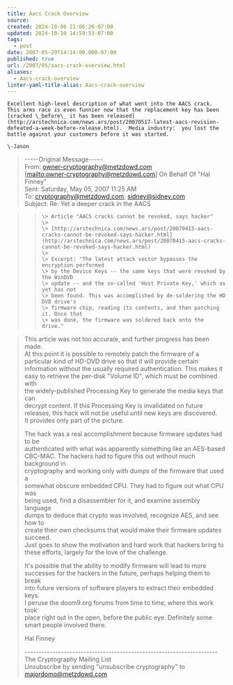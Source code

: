 ```yaml
---
title: Aacs Crack Overview
source: 
created: 2024-10-06 21:06:26-07:00
updated: 2024-10-10 14:59:53-07:00
tags:
  - post
date: 2007-05-29T14:14:00.000-07:00
published: true
url: /2007/05/aacs-crack-overview.html
aliases:
  - Aacs-crack-overview
linter-yaml-title-alias: Aacs-crack-overview
---
```



```
Excellent high-level description of what went into the AACS crack.  This arms race is even funnier now that the replacement key has been [cracked \_before\_ it has been released](http://arstechnica.com/news.ars/post/20070517-latest-aacs-revision-defeated-a-week-before-release.html).  Media industry:  you lost the battle against your customers before it was started.  
  
\-Jason  

```

> \-----Original Message-----  
> From: [owner-cryptography@metzdowd.com](mailto:owner-cryptography@metzdowd.com)  
> \[[mailto:owner-cryptography@metzdowd.com](mailto:owner-cryptography@metzdowd.com)\] On Behalf Of "Hal Finney"  
> Sent: Saturday, May 05, 2007 11:25 AM  
> To: [cryptography@metzdowd.com](mailto:cryptography@metzdowd.com); [sidney@sidney.com](mailto:sidney@sidney.com)  
> Subject: Re: Yet a deeper crack in the AACS  
>   

> > ```
> > \> Article "AACS cracks cannot be revoked, says hacker"  
> > \>  
> > \> [http://arstechnica.com/news.ars/post/20070415-aacs-cracks-cannot-be-revoked-says-hacker.html](http://arstechnica.com/news.ars/post/20070415-aacs-cracks-cannot-be-revoked-says-hacker.html)  
> > \>  
> > \> Excerpt: "The latest attack vector bypasses the encryption performed   
> > \> by the Device Keys -- the same keys that were revoked by the WinDVD   
> > \> update -- and the so-called 'Host Private Key,' which as yet has not   
> > \> been found. This was accomplished by de-soldering the HD DVD drive's   
> > \> firmware chip, reading its contents, and then patching it. Once that   
> > \> was done, the firmware was soldered back onto the drive."  
> > 
> > ```

>   
> This article was not too accurate, and further progress has been made.  
> At this point it is possible to remotely patch the firmware of a  
> particular kind of HD-DVD drive so that it will provide certain  
> information without the usually required authentication. This makes it  
> easy to retrieve the per-disk "Volume ID", which must be combined with  
> the widely-published Processing Key to generate the media keys that can  
> decrypt content. If this Processing Key is invalidated on future  
> releases, this hack will not be useful until new keys are discovered.  
> It provides only part of the picture.  
>   
> The hack was a real accomplishment because firmware updates had to be  
> authenticated with what was apparently something like an AES-based  
> CBC-MAC. The hackers had to figure this out without much background in  
> cryptography and working only with dumps of the firmware that used a  
> somewhat obscure embedded CPU. They had to figure out what CPU was  
> being used, find a disassembler for it, and examine assembly language  
> dumps to deduce that crypto was involved, recognize AES, and see how to  
> create their own checksums that would make their firmware updates  
> succeed.  
> Just goes to show the motivation and hard work that hackers bring to  
> these efforts, largely for the love of the challenge.  
>   
> It's possible that the ability to modify firmware will lead to more  
> successes for the hackers in the future, perhaps helping them to break  
> into future versions of software players to extract their embedded keys.  
> I peruse the doom9.org forums from time to time, where this work took  
> place right out in the open, before the public eye. Definitely some  
> smart people involved there.  
>   
> Hal Finney  
>   
> \---------------------------------------------------------------------  
> The Cryptography Mailing List  
> Unsubscribe by sending "unsubscribe cryptography" to  
> [majordomo@metzdowd.com](mailto:majordomo@metzdowd.com)  

```
  

```